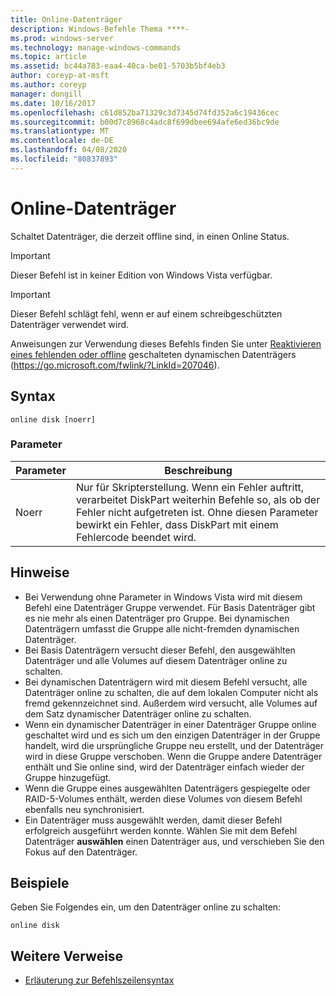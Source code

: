 ```yaml
---
title: Online-Datenträger
description: Windows-Befehle Thema ****-
ms.prod: windows-server
ms.technology: manage-windows-commands
ms.topic: article
ms.assetid: bc44a783-eaa4-40ca-be01-5703b5bf4eb3
author: coreyp-at-msft
ms.author: coreyp
manager: dongill
ms.date: 10/16/2017
ms.openlocfilehash: c61d852ba71329c3d7345d74fd352a6c19436cec
ms.sourcegitcommit: b00d7c8968c4adc8f699dbee694afe6ed36bc9de
ms.translationtype: MT
ms.contentlocale: de-DE
ms.lasthandoff: 04/08/2020
ms.locfileid: "80837893"
---
```

# <a name="online-disk"></a>Online-Datenträger



Schaltet Datenträger, die derzeit offline sind, in einen Online Status.

> [!IMPORTANT]
> Dieser Befehl ist in keiner Edition von Windows Vista verfügbar.

> [!IMPORTANT]
> Dieser Befehl schlägt fehl, wenn er auf einem schreibgeschützten Datenträger verwendet wird.

Anweisungen zur Verwendung dieses Befehls finden Sie unter [Reaktivieren eines fehlenden oder offline](https://go.microsoft.com/fwlink/?LinkId=207046) geschalteten dynamischen Datenträgers (https://go.microsoft.com/fwlink/?LinkId=207046).

## <a name="syntax"></a>Syntax

```
online disk [noerr]
```

### <a name="parameters"></a>Parameter

|Parameter|Beschreibung|
|---------|-----------|
|Noerr|Nur für Skripterstellung. Wenn ein Fehler auftritt, verarbeitet DiskPart weiterhin Befehle so, als ob der Fehler nicht aufgetreten ist. Ohne diesen Parameter bewirkt ein Fehler, dass DiskPart mit einem Fehlercode beendet wird.|

## <a name="remarks"></a>Hinweise

-   Bei Verwendung ohne Parameter in Windows Vista wird mit diesem Befehl eine Datenträger Gruppe verwendet. Für Basis Datenträger gibt es nie mehr als einen Datenträger pro Gruppe. Bei dynamischen Datenträgern umfasst die Gruppe alle nicht-fremden dynamischen Datenträger.
-   Bei Basis Datenträgern versucht dieser Befehl, den ausgewählten Datenträger und alle Volumes auf diesem Datenträger online zu schalten.
-   Bei dynamischen Datenträgern wird mit diesem Befehl versucht, alle Datenträger online zu schalten, die auf dem lokalen Computer nicht als fremd gekennzeichnet sind. Außerdem wird versucht, alle Volumes auf dem Satz dynamischer Datenträger online zu schalten.
-   Wenn ein dynamischer Datenträger in einer Datenträger Gruppe online geschaltet wird und es sich um den einzigen Datenträger in der Gruppe handelt, wird die ursprüngliche Gruppe neu erstellt, und der Datenträger wird in diese Gruppe verschoben. Wenn die Gruppe andere Datenträger enthält und Sie online sind, wird der Datenträger einfach wieder der Gruppe hinzugefügt.
-   Wenn die Gruppe eines ausgewählten Datenträgers gespiegelte oder RAID-5-Volumes enthält, werden diese Volumes von diesem Befehl ebenfalls neu synchronisiert.
-   Ein Datenträger muss ausgewählt werden, damit dieser Befehl erfolgreich ausgeführt werden konnte. Wählen Sie mit dem Befehl Datenträger **auswählen** einen Datenträger aus, und verschieben Sie den Fokus auf den Datenträger.

## <a name="examples"></a><a name=BKMK_examples></a>Beispiele

Geben Sie Folgendes ein, um den Datenträger online zu schalten:
```
online disk
```

## <a name="additional-references"></a>Weitere Verweise

- [Erläuterung zur Befehlszeilensyntax](command-line-syntax-key.md)

